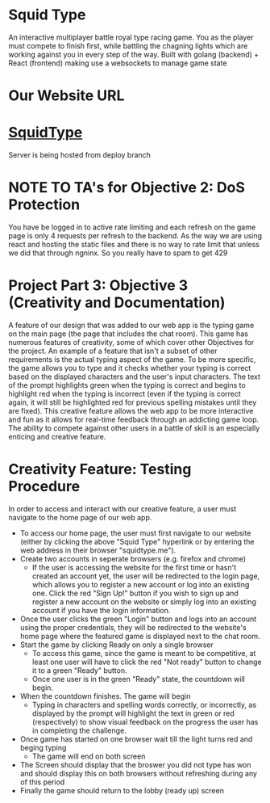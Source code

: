 # Squid Type
An interactive multiplayer battle royal type racing game. You as the player must compete to finish first, while battling the chagning lights which are working against you in every step of the way. Built with golang (backend) + React (frontend) making use a websockets to manage game state

# Our Website URL
# [SquidType](https://squidtype.me/)
Server is being hosted from deploy branch

# NOTE TO TA's for Objective 2: DoS Protection
You have be logged in to active rate limiting and each refresh on the game page is only 4 requests per refresh to the backend. As the way we are using react and hosting the static files and there is no way to rate limit that unless we did that through ngninx. So you really have to spam to get 429

# Project Part 3: Objective 3 (Creativity and Documentation)
A feature of our design that was added to our web app is the typing game on the main page (the page that includes the chat room). This game has numerous features of creativity, some of which cover other Objectives for the project. An example of a feature that isn't a subset of other requirements is the actual typing aspect of the game. To be more specific, the game allows you to type and it checks whether your typing is correct based on the displayed characters and the user's input characters. The text of the prompt highlights green when the typing is correct and begins to highlight red when the typing is incorrect (even if the typing is correct again, it will still be highlighted red for previous spelling mistakes until they are fixed). This creative feature allows the web app to be more interactive and fun as it allows for real-time feedback through an addicting game loop. The ability to compete against other users in a battle of skill is an especially enticing and creative feature.

# Creativity Feature: Testing Procedure
In order to access and interact with our creative feature, a user must navigate to the home page of our web app. 
- To access our home page, the user must first navigate to our website (either by clicking the above "Squid Type" hyperlink or by entering the web address in their browser "squidtype.me").
- Create two accounts in seperate browsers (e.g. firefox and chrome)
  - If the user is accessing the website for the first time or hasn't created an account yet, the user will be redirected to the login page, which allows you to register a new account or log into an existing one. Click the red "Sign Up!" button if you wish to sign up and register a new account on the website or simply log into an existing account if you have the login information.
- Once the user clicks the green "Login" button and logs into an account using the proper credentials, they will be redirected to the website's home page where the featured game is displayed next to the chat room.
- Start the game by clicking Ready on only a single browser
  - To access this game, since the game is meant to be competitive, at least one user will have to click the red "Not ready" button to change it to a green "Ready" button.
  - Once one user is in the green "Ready" state, the countdown will begin.
- When the countdown finishes. The game will begin
  - Typing in characters and spelling words correctly, or incorrectly, as displayed by the prompt will highlight the text in green or red (respectively) to show visual feedback on the progress the user has in completing the challenge.
- Once game has started on one browser wait till the light turns red and beging typing
  - The game will end on both screen
- The Screen should display that the broswer you did not type has won and should display this on both browsers without refreshing during any of this period
- Finally the game should return to the lobby (ready up) screen
